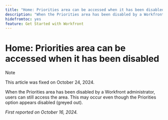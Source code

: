 ```yaml
---
title: "Home: Priorities area can be accessed when it has been disabled"
description: "When the Priorities area has been disabled by a Workfront administrator, users can still access the area. This may occur even though the Priorities option appears disabled (greyed out)."
hidefromtoc: yes
feature: Get Started with Workfront
---
```


# Home: Priorities area can be accessed when it has been disabled

>[!NOTE]
>
>This article was fixed on October 24, 2024.

When the Priorities area has been disabled by a Workfront administrator, users can still access the area. This may occur even though the Priorities option appears disabled (greyed out).

_First reported on October 16, 2024._
